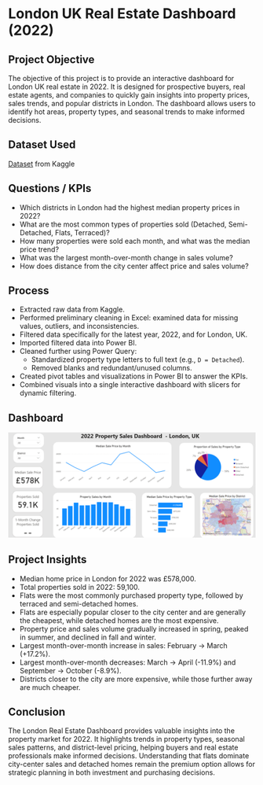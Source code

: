 # London UK Real Estate Dashboard (2022)

## Project Objective
The objective of this project is to provide an interactive dashboard for London UK real estate in 2022. It is designed for prospective buyers, real estate agents, and companies to quickly gain insights into property prices, sales trends, and popular districts in London. The dashboard allows users to identify hot areas, property types, and seasonal trends to make informed decisions.

## Dataset Used
[Dataset](https://www.kaggle.com/datasets/hm-land-registry/uk-housing-prices-paid) from Kaggle 

## Questions / KPIs
- Which districts in London had the highest median property prices in 2022?  
- What are the most common types of properties sold (Detached, Semi-Detached, Flats, Terraced)?  
- How many properties were sold each month, and what was the median price trend?  
- What was the largest month-over-month change in sales volume?  
- How does distance from the city center affect price and sales volume?  

## Process
- Extracted raw data from Kaggle.  
- Performed preliminary cleaning in Excel: examined data for missing values, outliers, and inconsistencies.  
- Filtered data specifically for the latest year, 2022, and for London, UK.  
- Imported filtered data into Power BI.  
- Cleaned further using Power Query:  
  - Standardized property type letters to full text (e.g., `D = Detached`).  
  - Removed blanks and redundant/unused columns.  
- Created pivot tables and visualizations in Power BI to answer the KPIs.  
- Combined visuals into a single interactive dashboard with slicers for dynamic filtering.  

## Dashboard
![London Housing Dashboard](https://github.com/youneselkaisi/London-Real-Estate-Dashboard/blob/main/London%20Housing%20Dashboard%20Image.png)

## Project Insights
- Median home price in London for 2022 was £578,000.  
- Total properties sold in 2022: 59,100.  
- Flats were the most commonly purchased property type, followed by terraced and semi-detached homes.  
- Flats are especially popular closer to the city center and are generally the cheapest, while detached homes are the most expensive.  
- Property price and sales volume gradually increased in spring, peaked in summer, and declined in fall and winter.  
- Largest month-over-month increase in sales: February → March (+17.2%).  
- Largest month-over-month decreases: March → April (-11.9%) and September → October (-8.9%).  
- Districts closer to the city are more expensive, while those further away are much cheaper.  

## Conclusion
The London Real Estate Dashboard provides valuable insights into the property market for 2022. It highlights trends in property types, seasonal sales patterns, and district-level pricing, helping buyers and real estate professionals make informed decisions. Understanding that flats dominate city-center sales and detached homes remain the premium option allows for strategic planning in both investment and purchasing decisions.
